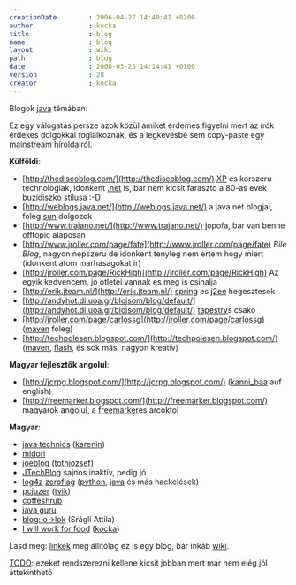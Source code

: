 ```yaml
---
creationDate        : 2006-04-27 14:40:41 +0200 
author              : kocka 
title               : blog 
name                : blog 
layout              : wiki 
path                : blog 
date                : 2008-03-25 14:14:41 +0100 
version             : 28 
creator             : kocka 
---
```

Blogok [java](java.html) témában:

Ez egy válogatás persze azok közül amiket érdemes figyelni mert az írók érdekes dolgokkal foglalkoznak, és a legkevésbé sem copy-paste egy mainstream híroldalról.

__Külföldi__:

*   [http://thediscoblog.com/](http://thediscoblog.com/) [XP](XP.html) es korszeru technologiak, idonkent [.net](.net.html) is, bar nem kicsit faraszto a 80-as evek buzidiszko stilusa :-D
*   [http://weblogs.java.net/](http://weblogs.java.net/) a java.net blogjai, foleg [sun](Sun.html) dolgozok
*   [http://www.trajano.net/](http://www.trajano.net/) jopofa, bar van benne offtopic alaposan
*   [http://www.jroller.com/page/fate](http://www.jroller.com/page/fate) _Bile Blog_, nagyon nepszeru de idonkent tenyleg nem ertem hogy miert (idonkent atom marhasagokat ir)
*   [http://jroller.com/page/RickHigh](http://jroller.com/page/RickHigh) Az egyik kedvencem, jo otletei vannak es meg is csinalja
*   [http://erik.jteam.nl/](http://erik.jteam.nl/) [spring](spring.html) es [j2ee](j2ee.html) hegesztesek
*   [http://andyhot.di.uoa.gr/blojsom/blog/default/](http://andyhot.di.uoa.gr/blojsom/blog/default/) [tapestry](tapestry.html)s csako
*   [http://jroller.com/page/carlossg](http://jroller.com/page/carlossg) ([maven](maven.html) foleg)
*   [http://techpolesen.blogspot.com/](http://techpolesen.blogspot.com/) ([maven](maven.html), [flash](flash.html), és sok más, nagyon kreatív)

__Magyar fejlesztők angolul__:

*   [http://jcrpg.blogspot.com/](http://jcrpg.blogspot.com/) ([kanni_baa](kanni_baa.html) auf english)
*   [http://freemarker.blogspot.com/](http://freemarker.blogspot.com/) magyarok angolul, a [freemarker](FreeMarker.html)es arcoktol

__Magyar__:

*   [java technics](http://jtechnics.anzix.net/) ([karenin](karenin.html))
*   [midori](http://www.midori.hu/en/blog_hu.html)
*   [joeblog](http://www.joeblog.hu/) ([tothjozsef](tothjozsef.html))
*   [JTechBlog](http://delfin.unideb.hu/~vicziani/jtechlog.htm) sajnos inaktív, pedig jó
*   [log4z](http://zeroflag.blogspot.com/) [zeroflag](zeroflag.html) ([python](python.html), [java](java.html) és más hackelések)
*   [pcjuzer](http://pcjuzer.blogspot.com/) ([tvik](tvik.html))
*   [coffeshrub](http://coffeshrub.blogspot.com/)
*   [java guru](http://javaguru.hu)
*   [blog::o->lok](http://blog-o-lok.blogspot.com/) (Srágli Attila)
*   [I will work for food](http://iwillworkforfood.blogspot.com/) ([kocka](kocka.html))

Lasd meg: [linkek](linkek.html) meg állítólag ez is egy blog, bár inkáb [wiki](wiki.html).

[TODO](TODO.html): ezeket rendszerezni kellene kicsit jobban mert már nem elég jól áttekinthető
